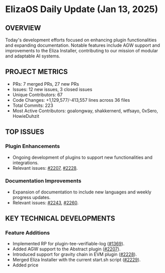 # ElizaOS Daily Update (Jan 13, 2025)

## OVERVIEW 
Today's development efforts focused on enhancing plugin functionalities and expanding documentation. Notable features include AGW support and improvements to the Eliza Installer, contributing to our mission of modular and adaptable AI systems.

## PROJECT METRICS
- PRs: 7 merged PRs, 27 new PRs
- Issues: 12 new issues, 3 closed issues
- Unique Contributors: 67
- Code Changes: +1,129,577/-413,557 lines across 36 files
- Total Commits: 223
- Most Active Contributors: goalongway, shakkernerd, wtfsayo, 0xSero, HowieDuhzit

## TOP ISSUES
### Plugin Enhancements
- Ongoing development of plugins to support new functionalities and integrations.
- Relevant issues: [#2207](https://github.com/elizaos/eliza/issues/2207), [#2228](https://github.com/elizaos/eliza/issues/2228).

### Documentation Improvements
- Expansion of documentation to include new languages and weekly progress updates.
- Relevant issues: [#2243](https://github.com/elizaos/eliza/issues/2243), [#2260](https://github.com/elizaos/eliza/issues/2260).

## KEY TECHNICAL DEVELOPMENTS
### Feature Additions
- Implemented RP for plugin-tee-verifiable-log ([#1369](https://github.com/elizaos/eliza/pull/1369)).
- Added AGW support to the Abstract plugin ([#2207](https://github.com/elizaos/eliza/pull/2207)).
- Introduced support for gravity chain in EVM plugin ([#2228](https://github.com/elizaos/eliza/pull/2228)).
- Merged Eliza Installer with the current start.sh script ([#2229](https://github.com/elizaos/eliza/pull/2229)).
- Added price